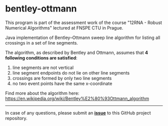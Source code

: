 # bentley-ottmann

This program is part of the assessment work of the course "12RNA - Robust Numerical Algorithms" lectured at FNSPE CTU in Prague.

Java implementation of Bentley–Ottmann sweep line algorithm for listing all crossings in a set of line segments.

The algorithm, as described by Bentley and Ottmann, assumes that **4 following conditions are satisfied**:

1. line segments are not vertical
2. line segment endpoints do not lie on other line segments
3. crossings are formed by only two line segments
4. no two event points have the same x-coordinate

Find more about the algorithm here: https://en.wikipedia.org/wiki/Bentley%E2%80%93Ottmann_algorithm

---

In case of any questions, please submit an **[issue](https://github.com/valenpe7/bentley-ottmann/issues)** to this GitHub project repository.
